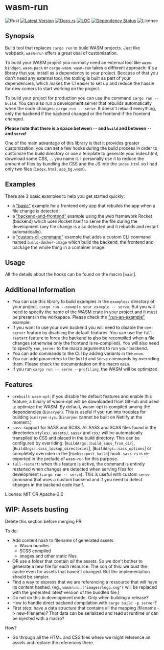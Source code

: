 # wasm-run

![Rust](https://github.com/IMI-eRnD-Be/wasm-run/workflows/main/badge.svg)
[![Latest Version](https://img.shields.io/crates/v/wasm-run.svg)](https://crates.io/crates/wasm-run)
[![Docs.rs](https://docs.rs/wasm-run/badge.svg)](https://docs.rs/wasm-run)
[![LOC](https://tokei.rs/b1/github/IMI-eRnD-Be/wasm-run)](https://github.com/IMI-eRnD-Be/wasm-run)
[![Dependency Status](https://deps.rs/repo/github/IMI-eRnD-Be/wasm-run/status.svg)](https://deps.rs/repo/github/IMI-eRnD-Be/wasm-run)
![License](https://img.shields.io/crates/l/wasm-run)

## Synopsis

Build tool that replaces `cargo run` to build WASM projects. Just like webpack, `wasm-run`
offers a great deal of customization.

To build your WASM project you normally need an external tool like `wasm-bindgen`, `wasm-pack`
or `cargo-wasm`. `wasm-run` takes a different approach: it's a library that you install as a
dependency to your project. Because of that you don't need any external tool, the
tooling is built as part of your dependencies, which makes the CI easier to set up and reduce
the hassle for new comers to start working on the project.

To build your project for production you can use the command `cargo run -- build`. You can also
run a development server that rebuilds automatically when the code changes:
`cargo run -- serve`. It doesn't rebuild everything, only the backend if the backend changed or
the frontend if the frontend changed.

**Please note that there is a space between `--` and `build` and between `--` and `serve`!**

One of the main advantage of this library is that it provides greater customization: you can
set a few hooks during the build process in order to customize the build directory or use a
template to generate your index.html, download some CSS, ... you name it. I personally use it
to reduce the amount of files by bundling the CSS and the JS into the `index.html` so I had
only two files (`index.html`, `app_bg.wasm`).

## Examples

There are 3 basic examples to help you get started quickly:

 -  a ["basic"](https://github.com/IMI-eRnD-Be/wasm-run/tree/main/examples/basic) example for a
    frontend only app that rebuilds the app when a file change is detected;
 -  a ["backend-and-frontend"](https://github.com/IMI-eRnD-Be/wasm-run/tree/main/examples/backend-and-frontend)
    example using the web framework Rocket (backend) which uses Rocket itself to serve the file
    during the development (any file change is also detected and it rebuilds and restart
    automatically).
 -  a ["custom-cli-command"](https://github.com/IMI-eRnD-Be/wasm-run/tree/main/examples/custom-cli-command)
    example that adds a custom CLI command named `build-docker-image` which build the backend,
    the frontend and package the whole thing in a container image.

## Usage

All the details about the hooks can be found on the macro [`main`].

## Additional Information

 *  You can use this library to build examples in the `examples/` directory of your project.
    `cargo run --example your_example -- serve`. But you will need to specify the name of the
    WASM crate in your project and it must be present in the workspace. Please check the
    ["run-an-example"](https://github.com/IMI-eRnD-Be/wasm-run/blob/main/examples/run-an-example.rs)
    example.
 *  If you want to use your own backend you will need to disable the `dev-server` feature
    by disabling the default features. You can use the `full-restart` feature to force the
    backend to also be recompiled when a file changes (otherwise only the frontend is
    re-compiled). You will also need to specify `run_server` to the macro arguments to run your
    backend.
 *  You can add commands to the CLI by adding variants in the `enum`.
 *  You can add parameters to the `Build` and `Serve` commands by overriding them. Please check
    the documentation on the macro `main`.
 *  If you run `cargo run -- serve --profiling`, the WASM will be optimized.

## Features

 *  `prebuilt-wasm-opt`: if you disable the default features and enable this feature, a binary
    of wasm-opt will be downloaded from GitHub and used to optimize the WASM. By default,
    wasm-opt is compiled among the dependencies (`binaryen`). This is useful if you run into
    troubles for building `binaryen-sys`. (`binaryen` cannot be built on Netlify at the
    moment.)
 *  `sass`: support for SASS and SCSS. All SASS and SCSS files found in the directories
    `styles/`, `assets/`, `sass/` and `css/` will be automatically transpiled to CSS and placed
    in the build directory. This can be configured by overriding:
    [`BuildArgs::build_sass_from_dir`], [`BuildArgs::sass_lookup_directories`],
    [`BuildArgs::sass_options`] or completely overriden in the [`Hooks::post_build`] hook.
    `sass-rs` is re-exported in the prelude of `wasm-run` for this purpose.
 *  `full-restart`: when this feature is active, the command is entirely restarted when changes
    are detected when serving files for development (`cargo run -- serve`). This is useful with
    custom `serve` command that uses a custom backend and if you need to detect changes in the
    backend code itself.

License: MIT OR Apache-2.0



## WIP: Assets busting

Delete this section before merging PR.

To do:

- Add content hash to filename of generated assets:
   * Wasm bundles
   * SCSS compiled
   * images and other static files
- OR use a folder that contain _all_ the assets. So we don't bother to generate
  a new file for each resource. The con of this: we bust the cache even for assets
  that haven't changed. But the implementation should be simpler.
- Find a way to express that we are referencing a ressource that will have its
  content hashed. (eg., `wasmrun::("images/logo.svg")` will be replaced with
  the generated latest version of the bundled file.)
- Do not do this in development mode. Only when building a release? 
- How to handle direct backend compilation with `cargo build -p server`?
- First step: have a data structure that contains all the mapping (filename ->
  new-filename)? That data can be serialized and read at runtime or can be
  injected with a macro?



How? 

- Go through all the HTML and CSS files where we might reference an assets and
  replace the references there.